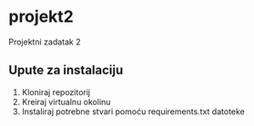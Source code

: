 # projekt2
Projektni zadatak 2

## Upute za instalaciju
1. Kloniraj repozitorij
2. Kreiraj virtualnu okolinu
3. Instaliraj potrebne stvari pomoću requirements.txt datoteke
